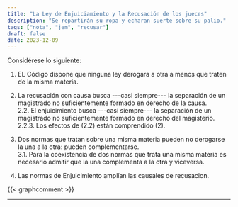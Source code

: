 ```yaml
---
title: "La Ley de Enjuiciamiento y la Recusación de los jueces"
description: "Se repartirán su ropa y echaran suerte sobre su palio."
tags: ["nota", "jem", "recusar"]
draft: false
date: 2023-12-09
---
```


Considérese lo siguiente:

1. EL Código dispone que ninguna ley derogara a otra a menos que traten de la misma materia.

2. La recusación con causa busca ---casi siempre--- la separación de un magistrado no suficientemente formado en derecho de la causa.  
2.2. El enjuicimiento busca ---casi siempre--- la separación de un magistrado no suficientemente formado en derecho del magisterio.  
2.2.3. Los efectos de (2.2) están comprendido (2).

3. Dos normas que tratan sobre una misma materia pueden no derogarse la una a la otra: pueden complementarse.  
3.1. Para la coexistencia de dos normas  que trata una misma materia es necesario admitir que la una complementa a la otra y viceversa.

4. Las normas de Enjuicimiento amplían las causales de recusacion.

{{< graphcomment >}}
















------
